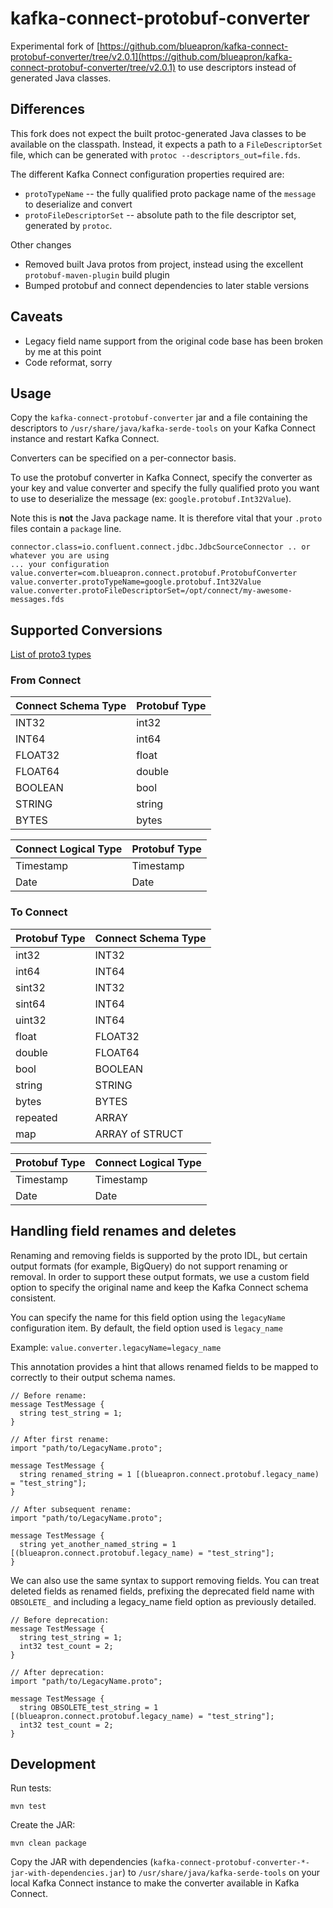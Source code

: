 # kafka-connect-protobuf-converter
Experimental fork of [https://github.com/blueapron/kafka-connect-protobuf-converter/tree/v2.0.1](https://github.com/blueapron/kafka-connect-protobuf-converter/tree/v2.0.1) 
to use descriptors instead of generated Java classes.

## Differences
This fork does not expect the built protoc-generated Java classes to be available on the classpath. 
Instead, it expects a path  to a `FileDescriptorSet` file, which can be generated with 
`protoc --descriptors_out=file.fds`.

The different Kafka Connect configuration properties required are:

- `protoTypeName` -- the fully qualified proto package name of the `message` to deserialize and convert
- `protoFileDescriptorSet` -- absolute path to the file descriptor set, generated by `protoc`.

Other changes
- Removed built Java protos from project, instead using the excellent `protobuf-maven-plugin` build plugin
- Bumped protobuf and connect dependencies to later stable versions

## Caveats
- Legacy field name support from the original code base has been broken by me at this point
- Code reformat, sorry

## Usage
Copy the `kafka-connect-protobuf-converter` jar and a file containing the descriptors to 
`/usr/share/java/kafka-serde-tools` on your Kafka Connect instance and restart Kafka Connect.

Converters can be specified on a per-connector basis.

To use the protobuf converter in Kafka Connect, specify the converter as your key and value converter and specify the
fully qualified proto you want to use to deserialize the message (ex: `google.protobuf.Int32Value`).

Note this is **not** the Java package name. It is therefore vital that your `.proto` files contain a `package` line.

```
connector.class=io.confluent.connect.jdbc.JdbcSourceConnector .. or whatever you are using
... your configuration
value.converter=com.blueapron.connect.protobuf.ProtobufConverter
value.converter.protoTypeName=google.protobuf.Int32Value
value.converter.protoFileDescriptorSet=/opt/connect/my-awesome-messages.fds
```

## Supported Conversions

[List of proto3 types](https://developers.google.com/protocol-buffers/docs/proto3)

### From Connect

|Connect Schema Type|Protobuf Type|
| ----------------- | ----------- |
|INT32              |int32        |
|INT64              |int64        |
|FLOAT32            |float        |
|FLOAT64            |double       |
|BOOLEAN            |bool         |
|STRING             |string       |
|BYTES              |bytes        |


|Connect Logical Type|Protobuf Type|
| ------------------ | ----------- |
|Timestamp           |Timestamp    |
|Date                |Date         |

### To Connect

|Protobuf Type|Connect Schema Type|
| ----------- | ----------------- |
|int32        |INT32              |
|int64        |INT64              |
|sint32       |INT32              |
|sint64       |INT64              |
|uint32       |INT64              |
|float        |FLOAT32            |
|double       |FLOAT64            |
|bool         |BOOLEAN            |
|string       |STRING             |
|bytes        |BYTES              |
|repeated     |ARRAY              |
|map          |ARRAY of STRUCT    |


|Protobuf Type|Connect Logical Type|
| ----------- | ------------------ |
|Timestamp    |Timestamp           |
|Date         |Date                |

## Handling field renames and deletes
Renaming and removing fields is supported by the proto IDL, but certain output formats (for example, BigQuery) do not
support renaming or removal. In order to support these output formats, we use a custom field option to specify the
original name and keep the Kafka Connect schema consistent.

You can specify the name for this field option using the `legacyName` configuration item. By default, the field option
used is `legacy_name`

Example: `value.converter.legacyName=legacy_name`

This annotation provides a hint that allows renamed fields to be mapped to correctly to their output schema names.

```
// Before rename:
message TestMessage {
  string test_string = 1;
}

// After first rename:
import "path/to/LegacyName.proto";

message TestMessage {
  string renamed_string = 1 [(blueapron.connect.protobuf.legacy_name) = "test_string"];
}

// After subsequent rename:
import "path/to/LegacyName.proto";

message TestMessage {
  string yet_another_named_string = 1 [(blueapron.connect.protobuf.legacy_name) = "test_string"];
}  

```

We can also use the same syntax to support removing fields. You can treat deleted fields as renamed fields, prefixing
the deprecated field name with `OBSOLETE_` and including a legacy_name field option as previously detailed.

```
// Before deprecation:
message TestMessage {
  string test_string = 1;
  int32 test_count = 2;
}

// After deprecation:
import "path/to/LegacyName.proto";

message TestMessage {
  string OBSOLETE_test_string = 1 [(blueapron.connect.protobuf.legacy_name) = "test_string"];
  int32 test_count = 2;
}
```

## Development
Run tests:
```
mvn test
```

Create the JAR:
```
mvn clean package
```

Copy the JAR with dependencies (`kafka-connect-protobuf-converter-*-jar-with-dependencies.jar`) to 
`/usr/share/java/kafka-serde-tools` on your local Kafka Connect instance to make the 
converter available in Kafka Connect.
